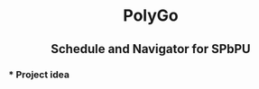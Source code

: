 <div align="center">

# PolyGo
## Schedule and Navigator for SPbPU
</div>

### * Project idea

<div align="center">

</div>
